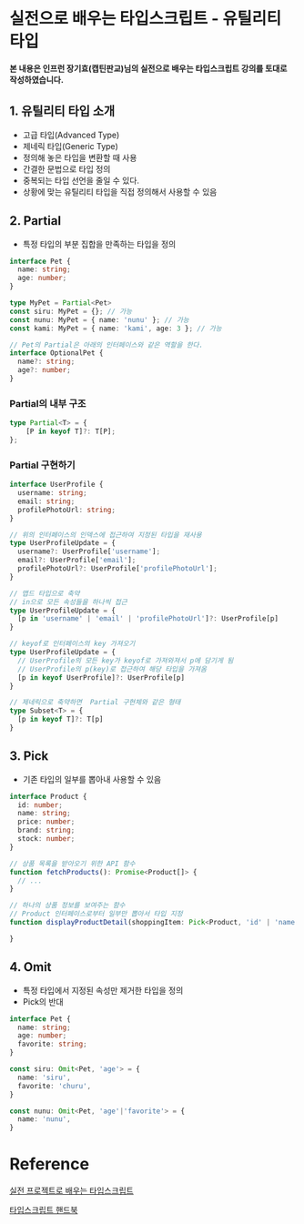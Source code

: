 # 실전으로 배우는 타입스크립트 - 유틸리티 타입

**본 내용은 인프런 장기효(캡틴판교)님의 실전으로 배우는 타입스크립트 강의를 토대로 작성하였습니다.**



## 1. 유틸리티 타입 소개

* 고급 타입(Advanced Type)
* 제네릭 타입(Generic Type)
* 정의해 놓은 타입을 변환할 때 사용
* 간결한 문법으로 타입 정의
* 중복되는 타입 선언을 줄일 수 있다.
* 상황에 맞는 유틸리티 타입을 직접 정의해서 사용할 수 있음



## 2. Partial

* 특정 타입의 부분 집합을 만족하는 타입을 정의

```TypeScript
interface Pet {
  name: string;
  age: number;
}

type MyPet = Partial<Pet>
const siru: MyPet = {}; // 가능
const nunu: MyPet = { name: 'nunu' }; // 가능
const kami: MyPet = { name: 'kami', age: 3 }; // 가능

// Pet의 Partial은 아래의 인터페이스와 같은 역할을 한다.
interface OptionalPet {
  name?: string;
  age?: number;
}
```



### Partial의 내부 구조

```TypeScript
type Partial<T> = {
    [P in keyof T]?: T[P];
};
```



### Partial 구현하기

```TypeScript
interface UserProfile {
  username: string;
  email: string;
  profilePhotoUrl: string;
}

// 위의 인터페이스의 인덱스에 접근하여 지정된 타입을 재사용
type UserProfileUpdate = {
  username?: UserProfile['username'];
  email?: UserProfile['email'];
  profilePhotoUrl?: UserProfile['profilePhotoUrl'];
}

// 맵드 타입으로 축약
// in으로 모든 속성들을 하나씩 접근
type UserProfileUpdate = {
  [p in 'username' | 'email' | 'profilePhotoUrl']?: UserProfile[p]
}

// keyof로 인터페이스의 key 가져오기
type UserProfileUpdate = {
  // UserProfile의 모든 key가 keyof로 가져와져서 p에 담기게 됨
  // UserProfile의 p(key)로 접근하여 해당 타입을 가져옴
  [p in keyof UserProfile]?: UserProfile[p]
}

// 제네릭으로 축약하면  Partial 구현체와 같은 형태
type Subset<T> = {
  [p in keyof T]?: T[p]
}
```





## 3. Pick

* 기존 타입의 일부를 뽑아내 사용할 수 있음

```TypeScript
interface Product {
  id: number;
  name: string;
  price: number;
  brand: string;
  stock: number;
}

// 상품 목록을 받아오기 위한 API 함수
function fetchProducts(): Promise<Product[]> {
  // ...
}

// 하나의 상품 정보를 보여주는 함수
// Product 인터페이스로부터 일부만 뽑아서 타입 지정
function displayProductDetail(shoppingItem: Pick<Product, 'id' | 'name' | 'price'>) {

}
```



## 4. Omit

* 특정 타입에서 지정된 속성만 제거한 타입을 정의
* Pick의 반대

```TypeScript
interface Pet {
  name: string;
  age: number;
  favorite: string;
}

const siru: Omit<Pet, 'age'> = {
  name: 'siru',
  favorite: 'churu',
}

const nunu: Omit<Pet, 'age'|'favorite'> = {
  name: 'nunu',
}
```





# Reference

[실전 프로젝트로 배우는 타입스크립트](https://www.inflearn.com/course/타입스크립트-실전/dashboard)

[타입스크립트 핸드북](https://joshua1988.github.io/ts/intro.html)
